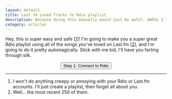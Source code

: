 ```yaml
---
layout: default
title: Last.fm Loved Tracks to Rdio playlist
description: Because doing this manually would just be awful. AWFUL I TELL YOU.
category: articles
---
```

Hey, this is super easy and safe \[[1](#footnotes)\]! I'm going to make you a super great Rdio playlist using all of the songs you've loved on Last.fm \[[2](#footnotes)\], and I'm going to do it pretty automagically. Stick with me kid, I'll have you farting through silk.

<form action="/lastfm-favs-to-rdio/rdio-auth.php" method="get" accept-charset="utf-8" class="form-horizontal">
	<div style="text-align: center">
		<button type="submit" class="btn btn-primary">Step 1: Connect to Rdio</button>
	</div>
</form>

<!-- END -->
<hr id="footnotes">

1. I won't do anything creepy or annoying with your Rdio or Last.fm accounts. I'll just create a playlist, then forget all about you.
2. Well... the most recent 250 of them.